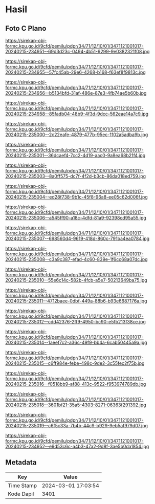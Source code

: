 # Hasil

## Foto C Plano

https://sirekap-obj-formc.kpu.go.id/9cfd/pemilu/pdpr/34/71/12/10/01/3471121001017-20240215-234951--69d3d23c-0494-4b51-9299-9e0382321f08.jpg

https://sirekap-obj-formc.kpu.go.id/9cfd/pemilu/pdpr/34/71/12/10/01/3471121001017-20240215-234955--57fc45ab-29e6-4268-b168-f63ef8f9813c.jpg

https://sirekap-obj-formc.kpu.go.id/9cfd/pemilu/pdpr/34/71/12/10/01/3471121001017-20240215-234956--b5134bfd-31af-486e-87e3-4fb74ae5b60b.jpg

https://sirekap-obj-formc.kpu.go.id/9cfd/pemilu/pdpr/34/71/12/10/01/3471121001017-20240215-234958--85fadb04-48b9-4f3d-9dcc-562eae14a7c9.jpg

https://sirekap-obj-formc.kpu.go.id/9cfd/pemilu/pdpr/34/71/12/10/01/3471121001017-20240215-235000--2c22eafe-4879-477b-95ec-1102a5adba9b.jpg

https://sirekap-obj-formc.kpu.go.id/9cfd/pemilu/pdpr/34/71/12/10/01/3471121001017-20240215-235001--36dcaef4-7cc2-4d19-aac0-9a8ea68b21f4.jpg

https://sirekap-obj-formc.kpu.go.id/9cfd/pemilu/pdpr/34/71/12/10/01/3471121001017-20240215-235003--8a0ff575-dc7f-4f2d-b3cb-86da018ed759.jpg

https://sirekap-obj-formc.kpu.go.id/9cfd/pemilu/pdpr/34/71/12/10/01/3471121001017-20240215-235004--ed28f738-9b1c-45f8-96a8-ee05c62d006f.jpg

https://sirekap-obj-formc.kpu.go.id/9cfd/pemilu/pdpr/34/71/12/10/01/3471121001017-20240215-235006--a545ff90-a18c-4dfd-81a9-92398cd95a55.jpg

https://sirekap-obj-formc.kpu.go.id/9cfd/pemilu/pdpr/34/71/12/10/01/3471121001017-20240215-235007--698560d4-9619-418d-860c-791ba4ea0784.jpg

https://sirekap-obj-formc.kpu.go.id/9cfd/pemilu/pdpr/34/71/12/10/01/3471121001017-20240215-235008--c3a9c387-efad-4c60-839e-1f6cc68a07dc.jpg

https://sirekap-obj-formc.kpu.go.id/9cfd/pemilu/pdpr/34/71/12/10/01/3471121001017-20240215-235010--55e6c14c-582b-4fcb-a5e7-50213649ba75.jpg

https://sirekap-obj-formc.kpu.go.id/9cfd/pemilu/pdpr/34/71/12/10/01/3471121001017-20240215-235011--4712baee-0dbf-449a-88b6-b93e6687176a.jpg

https://sirekap-obj-formc.kpu.go.id/9cfd/pemilu/pdpr/34/71/12/10/01/3471121001017-20240215-235012--cdd42376-2ff9-4950-bc90-e5fb213f38ce.jpg

https://sirekap-obj-formc.kpu.go.id/9cfd/pemilu/pdpr/34/71/12/10/01/3471121001017-20240215-235014--1aeef7c2-a36c-49f9-bb4a-6cab50445a9a.jpg

https://sirekap-obj-formc.kpu.go.id/9cfd/pemilu/pdpr/34/71/12/10/01/3471121001017-20240215-235015--c6ff984e-febe-498c-9de2-3c55fec2f75b.jpg

https://sirekap-obj-formc.kpu.go.id/9cfd/pemilu/pdpr/34/71/12/10/01/3471121001017-20240215-235016--f0518bb9-af88-413c-9522-f953974789db.jpg

https://sirekap-obj-formc.kpu.go.id/9cfd/pemilu/pdpr/34/71/12/10/01/3471121001017-20240215-235018--3601bf21-35a5-4303-8271-06363f291392.jpg

https://sirekap-obj-formc.kpu.go.id/9cfd/pemilu/pdpr/34/71/12/10/01/3471121001017-20240215-235019--c6f5c33a-7b4b-44c9-b929-9eb5af979d07.jpg

https://sirekap-obj-formc.kpu.go.id/9cfd/pemilu/pdpr/34/71/12/10/01/3471121001017-20240215-234952--e9d53c6c-a4b3-47a2-9d8f-3ae5b0da1854.jpg


## Metadata

| Key        | Value               |
| ---------- | ------------------- |
| Time Stamp | 2024-03-01 17:03:54 |
| Kode Dapil | 3401                |



